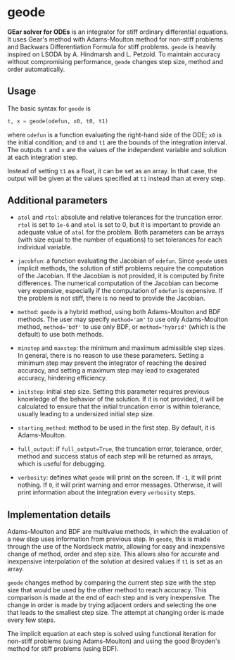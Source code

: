 # geode

**GEar solver for ODEs** is an integrator for stiff ordinary differential equations. It uses Gear's method with Adams-Moulton method for non-stiff problems and Backwars Differentiation Formula for stiff problems. `geode` is heavily inspired on LSODA by A. Hindmarsh and L. Petzold. To maintain accuracy without compromising performance, `geode` changes step size, method and order automatically.

## Usage

The basic syntax for `geode` is
```python
t, x = geode(odefun, x0, t0, t1)
```
where `odefun` is a function evaluating the right-hand side of the ODE; `x0` is the initial condition; and `t0` and `t1` are the bounds of the integration interval. The outputs `t` and `x` are the values of the independent variable and solution at each integration step.

Instead of setting `t1` as a float, it can be set as an array. In that case, the output will be given at the values specified at `t1` instead than at every step.

## Additional parameters

- `atol` and `rtol`: absolute and relative tolerances for the truncation error. `rtol` is set to `1e-6` and `atol` is set to 0, but it is important to provide an adequate value of `atol` for the problem. Both parameters can be arrays (with size equal to the number of equations) to set tolerances for each individual variable.

- `jacobfun`: a function evaluating the Jacobian of `odefun`. Since `geode` uses implicit methods, the solution of stiff problems require the computation of the Jacobian. If the Jacobian is not provided, it is computed by finite differences. The numerical computation of the Jacobian can become very expensive, especially if the computation of `odefun` is expensive. If the problem is not stiff, there is no need to provide the Jacobian.

- `method`: `geode` is a hybrid method, using both Adams-Moulton and BDF methods. The user may specify `method='am'` to use only Adams-Moulton method, `method='bdf'` to use only BDF, or `method='hybrid'` (which is the default) to use both methods.

- `minstep` and `maxstep`: the minimum and maximum admissible step sizes. In general, there is no reason to use these parameters. Setting a minimum step may prevent the integrator of reaching the desired accuracy, and setting a maximum step may lead to exagerated accuracy, hindering efficiency.

- `initstep`: initial step size. Setting this parameter requires previous knowledge of the behavior of the solution. If it is not provided, it will be calculated to ensure that the initial truncation error is within tolerance, usually leading to a undersized initial step size.

- `starting_method`: method to be used in the first step. By default, it is Adams-Moulton.

- `full_output`: if `full_output=True`, the truncation error, tolerance, order, method and success status of each step will be returned as arrays, which is useful for debugging.

- `verbosity`: defines what `geode` will print on the screen. If `-1`, it will print nothing. If `0`, it will print warning and error messages. Otherwise, it will print information about the integration every `verbosity` steps.

## Implementation details
Adams-Moulton and BDF are multivalue methods, in which the evaluation of a new step uses information from previous step. In `geode`, this is made through the use of the Nordsieck matrix, allowing for easy and inexpensive change of method, order and step size. This allows also for accurate and inexpensive interpolation of the solution at desired values if `t1` is set as an array.

`geode` changes method by comparing the current step size with the step size that would be used by the other method to reach accuracy. This comparison is made at the end of each step and is very inexpensive. The change in order is made by trying adjacent orders and selecting the one that leads to the smallest step size. The attempt at changing order is made every few steps.

The implicit equation at each step is solved using functional iteration for non-stiff problems (using Adams-Moulton) and using the good Broyden's method for stiff problems (using BDF).
